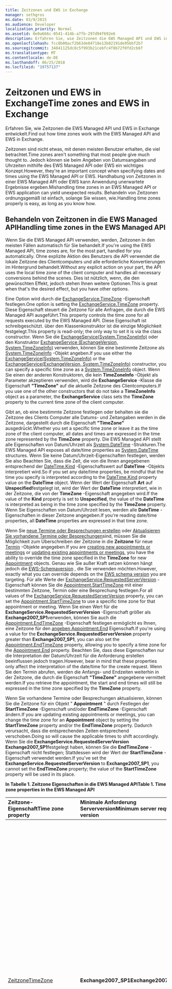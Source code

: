 ```yaml
---
title: Zeitzonen und EWS in Exchange
manager: sethgros
ms.date: 03/9/2015
ms.audience: Developer
localization_priority: Normal
ms.assetid: 0e0a666c-0541-414b-a7fb-297d94f692e6
description: Erfahren Sie, wie Zeitzonen die EWS Managed API und EWS in Exchange entwickelt.
ms.openlocfilehash: fcc8b00acf2b63de04718e13b82191de95bbf2b7
ms.sourcegitcommit: 34041125dc8c5f993b21cebfc4f8b72f0fd2cb6f
ms.translationtype: MT
ms.contentlocale: de-DE
ms.lasthandoff: 06/25/2018
ms.locfileid: "19757137"
---
```

# <a name="time-zones-and-ews-in-exchange"></a><span data-ttu-id="e4379-103">Zeitzonen und EWS in Exchange</span><span class="sxs-lookup"><span data-stu-id="e4379-103">Time zones and EWS in Exchange</span></span>

<span data-ttu-id="e4379-104">Erfahren Sie, wie Zeitzonen die EWS Managed API und EWS in Exchange entwickelt.</span><span class="sxs-lookup"><span data-stu-id="e4379-104">Find out how time zones work with the EWS Managed API and EWS in Exchange.</span></span>
  
<span data-ttu-id="e4379-105">Zeitzonen sind nicht etwas, mit denen meisten Benutzer erhalten, die viel betrachtet.</span><span class="sxs-lookup"><span data-stu-id="e4379-105">Time zones aren't something that most people give much thought to.</span></span> <span data-ttu-id="e4379-106">Jedoch können sie beim Angeben von Datumsangaben und Uhrzeiten mithilfe des EWS Managed API oder EWS ein wichtiges Konzept.</span><span class="sxs-lookup"><span data-stu-id="e4379-106">However, they're an important concept when specifying dates and times using the EWS Managed API or EWS.</span></span> <span data-ttu-id="e4379-107">Handhabung von Zeitzonen in einer EWS Managed API oder EWS kann Anwendung unerwartete Ergebnisse ergeben.</span><span class="sxs-lookup"><span data-stu-id="e4379-107">Mishandling time zones in an EWS Managed API or EWS application can yield unexpected results.</span></span> <span data-ttu-id="e4379-108">Behandeln von Zeitzonen ordnungsgemäß ist einfach, solange Sie wissen, wie.</span><span class="sxs-lookup"><span data-stu-id="e4379-108">Handling time zones properly is easy, as long as you know how.</span></span>
  
## <a name="handling-time-zones-in-the-ews-managed-api"></a><span data-ttu-id="e4379-109">Behandeln von Zeitzonen in die EWS Managed API</span><span class="sxs-lookup"><span data-stu-id="e4379-109">Handling time zones in the EWS Managed API</span></span>

<span data-ttu-id="e4379-110">Wenn Sie die EWS Managed API verwenden, werden, Zeitzonen in den meisten Fällen automatisch für Sie behandelt.</span><span class="sxs-lookup"><span data-stu-id="e4379-110">If you're using the EWS Managed API, time zones are, for the most part, handled for you automatically.</span></span> <span data-ttu-id="e4379-111">Ohne explizite Aktion des Benutzers die API verwendet die lokale Zeitzone des Clientcomputers und alle erforderliche Konvertierungen im Hintergrund behandelt.</span><span class="sxs-lookup"><span data-stu-id="e4379-111">Without any explicit action on your part, the API uses the local time zone of the client computer and handles all necessary conversions behind the scenes.</span></span> <span data-ttu-id="e4379-112">Dies ist nützlich, wenn, die den gewünschten Effekt, jedoch stehen Ihnen weitere Optionen.</span><span class="sxs-lookup"><span data-stu-id="e4379-112">This is great when that's the desired effect, but you have other options.</span></span>
  
<span data-ttu-id="e4379-113">Eine Option wird durch die [ExchangeService.TimeZone](http://msdn.microsoft.com/de-de/library/microsoft.exchange.webservices.data.exchangeservice.timezone%28v=exchg.80%29.aspx) -Eigenschaft festlegen.</span><span class="sxs-lookup"><span data-stu-id="e4379-113">One option is setting the [ExchangeService.TimeZone](http://msdn.microsoft.com/de-de/library/microsoft.exchange.webservices.data.exchangeservice.timezone%28v=exchg.80%29.aspx) property.</span></span> <span data-ttu-id="e4379-114">Diese Eigenschaft steuert die Zeitzone für alle Anfragen, die durch die EWS Managed API ausgeführt.</span><span class="sxs-lookup"><span data-stu-id="e4379-114">This property controls the time zone for all requests executed by the EWS Managed API.</span></span> <span data-ttu-id="e4379-115">Diese Eigenschaft ist schreibgeschützt. über den Klassenkonstruktor ist die einzige Möglichkeit festgelegt.</span><span class="sxs-lookup"><span data-stu-id="e4379-115">This property is read-only; the only way to set it is via the class constructor.</span></span> <span data-ttu-id="e4379-116">Wenn Sie die [ExchangeService(System.TimeZoneInfo)](http://msdn.microsoft.com/de-de/library/dd635875%28v=exchg.80%29.aspx) oder den Konstruktor [ExchangeService (ExchangeVersion, System.TimeZoneInfo)](http://msdn.microsoft.com/de-de/library/dd636248%28v=exchg.80%29.aspx) verwenden, können Sie eine bestimmte Zeitzone als [System.TimeZoneInfo](http://msdn.microsoft.com/de-de/library/system.timezoneinfo%28v=vs.110%29.aspx) -Objekt angeben.</span><span class="sxs-lookup"><span data-stu-id="e4379-116">If you use either the [ExchangeService(System.TimeZoneInfo)](http://msdn.microsoft.com/de-de/library/dd635875%28v=exchg.80%29.aspx) or the [ExchangeService(ExchangeVersion, System.TimeZoneInfo)](http://msdn.microsoft.com/de-de/library/dd636248%28v=exchg.80%29.aspx) constructor, you can specify a specific time zone as a [System.TimeZoneInfo](http://msdn.microsoft.com/de-de/library/system.timezoneinfo%28v=vs.110%29.aspx) object.</span></span> <span data-ttu-id="e4379-117">Wenn Sie einen der anderen Konstruktoren, die kein **TimeZoneInfo** -Objekt als Parameter akzeptieren verwenden, wird die **ExchangeService** -Klasse die Eigenschaft **"TimeZone"** auf die aktuelle Zeitzone des Clientcomputers.</span><span class="sxs-lookup"><span data-stu-id="e4379-117">If you use one of the other constructors that do not take a **TimeZoneInfo** object as a parameter, the **ExchangeService** class sets the **TimeZone** property to the current time zone of the client computer.</span></span> 
  
<span data-ttu-id="e4379-118">Gibt an, ob eine bestimmte Zeitzone festlegen oder behalten sie die Zeitzone des Clients Computer alle Datums- und Zeitangaben werden in die Zeitzone, dargestellt durch die Eigenschaft **"TimeZone"** ausgedrückt.</span><span class="sxs-lookup"><span data-stu-id="e4379-118">Whether you set a specific time zone or leave it as the time zone of the client computer, all dates and times are expressed in the time zone represented by the **TimeZone** property.</span></span> <span data-ttu-id="e4379-119">Die EWS Managed API stellt alle Eigenschaften von Datum/Uhrzeit als [System.DateTime](http://msdn.microsoft.com/de-de/library/system.datetime%28v=vs.110%29.aspx) -Strukturen.</span><span class="sxs-lookup"><span data-stu-id="e4379-119">The EWS Managed API exposes all date/time properties as [System.DateTime](http://msdn.microsoft.com/de-de/library/system.datetime%28v=vs.110%29.aspx) structures.</span></span> <span data-ttu-id="e4379-120">Wenn Sie keine Datum/Uhrzeit-Eigenschaften festlegen, werden Sie also Beachten Sie, dass die Zeit, die von die Ihnen angegebenen entsprechend der [DateTime.Kind](http://msdn.microsoft.com/de-de/library/system.datetime.kind%28v=vs.110%29.aspx) -Eigenschaftswert auf **DateTime** -Objekts interpretiert wird.</span><span class="sxs-lookup"><span data-stu-id="e4379-120">So if you set any date/time properties, be mindful that the time you specify is interpreted according to the [DateTime.Kind](http://msdn.microsoft.com/de-de/library/system.datetime.kind%28v=vs.110%29.aspx) property value on the **DateTime** object.</span></span> <span data-ttu-id="e4379-121">Wenn der Wert der Eigenschaft **Art** auf **Unspecified**festgelegt ist, wird der Wert der **DateTime** interpretiert, wie in der Zeitzone, die von der **TimeZone** -Eigenschaft angegeben wird.</span><span class="sxs-lookup"><span data-stu-id="e4379-121">If the value of the **Kind** property is set to **Unspecified**, the value of the **DateTime** is interpreted as being in the time zone specified by the **TimeZone** property.</span></span> <span data-ttu-id="e4379-122">Wenn Sie Eigenschaften von Datum/Uhrzeit lesen, werden alle **DateTime** -Eigenschaften in dieser Zeitzone angegeben.</span><span class="sxs-lookup"><span data-stu-id="e4379-122">If you're reading date/time properties, all **DateTime** properties are expressed in that time zone.</span></span> 
  
<span data-ttu-id="e4379-123">Wenn Sie [neue Termine oder Besprechungen erstellen](how-to-create-appointments-in-a-specific-time-zone-by-using-ews-in-exchange.md) oder [Aktualisieren Sie vorhandene Termine oder Besprechungen](how-to-update-the-time-zone-for-an-appointment-by-using-ews-in-exchange.md)sind, müssen Sie die Möglichkeit zum Überschreiben der Zeitzone in die **Zeitzone** für neue [Termin](http://msdn.microsoft.com/de-de/library/microsoft.exchange.webservices.data.appointment%28v=exchg.80%29.aspx) -Objekte angegeben.</span><span class="sxs-lookup"><span data-stu-id="e4379-123">If you are [creating new appointments or meetings](how-to-create-appointments-in-a-specific-time-zone-by-using-ews-in-exchange.md) or [updating existing appointments or meetings](how-to-update-the-time-zone-for-an-appointment-by-using-ews-in-exchange.md), you have the ability to override the time zone specified in the **TimeZone** for new [Appointment](http://msdn.microsoft.com/de-de/library/microsoft.exchange.webservices.data.appointment%28v=exchg.80%29.aspx) objects.</span></span> <span data-ttu-id="e4379-124">Genau wie Sie außer Kraft setzen können hängt jedoch die [EWS-Schemaversion](ews-schema-versions-in-exchange.md) , die Sie verwenden möchten.</span><span class="sxs-lookup"><span data-stu-id="e4379-124">However, exactly what you can override depends on the [EWS schema version](ews-schema-versions-in-exchange.md) you are targeting.</span></span> <span data-ttu-id="e4379-125">Für alle Werte der [ExchangeService.RequestedServerVersion](http://msdn.microsoft.com/de-de/library/microsoft.exchange.webservices.data.exchangeservicebase.requestedserverversion%28v=exchg.80%29.aspx) -Eigenschaft können Sie die [Appointment.StartTimeZone](http://msdn.microsoft.com/de-de/library/microsoft.exchange.webservices.data.appointment.starttimezone%28v=exchg.80%29.aspx) mit einer bestimmten Zeitzone, Termin oder eine Besprechung festlegen.</span><span class="sxs-lookup"><span data-stu-id="e4379-125">For all values of the [ExchangeService.RequestedServerVersion](http://msdn.microsoft.com/de-de/library/microsoft.exchange.webservices.data.exchangeservicebase.requestedserverversion%28v=exchg.80%29.aspx) property, you can set the [Appointment.StartTimeZone](http://msdn.microsoft.com/de-de/library/microsoft.exchange.webservices.data.appointment.starttimezone%28v=exchg.80%29.aspx) to use a specific time zone for that appointment or meeting.</span></span> <span data-ttu-id="e4379-126">Wenn Sie einen Wert für die **ExchangeService.RequestedServerVersion** -Eigenschaft größer als **Exchange2007_SP1**verwenden, können Sie auch die [Appointment.EndTimeZone](http://msdn.microsoft.com/de-de/library/microsoft.exchange.webservices.data.appointment.endtimezone%28v=exchg.80%29.aspx) -Eigenschaft festlegen ermöglicht es Ihnen, eine Zeitzone für den [angeben Appointment.End](http://msdn.microsoft.com/de-de/library/microsoft.exchange.webservices.data.appointment.end%28v=exchg.80%29.aspx) Eigenschaft.</span><span class="sxs-lookup"><span data-stu-id="e4379-126">If you're using a value for the **ExchangeService.RequestedServerVersion** property greater than **Exchange2007_SP1**, you can also set the [Appointment.EndTimeZone](http://msdn.microsoft.com/de-de/library/microsoft.exchange.webservices.data.appointment.endtimezone%28v=exchg.80%29.aspx) property, allowing you to specify a time zone for the [Appointment.End](http://msdn.microsoft.com/de-de/library/microsoft.exchange.webservices.data.appointment.end%28v=exchg.80%29.aspx) property.</span></span> <span data-ttu-id="e4379-127">Beachten Sie, dass diese Eigenschaften nur die Interpretation der Datum/Uhrzeit für die Anforderung erstellen beeinflussen jedoch tragen.</span><span class="sxs-lookup"><span data-stu-id="e4379-127">However, bear in mind that these properties only affect the interpretation of the date/time for the create request.</span></span> <span data-ttu-id="e4379-128">Wenn Sie den Termin abrufen, werden die Anfangs- und Endzeiten weiterhin in der Zeitzone, die durch die Eigenschaft **"TimeZone"** angegebene vermittelt werden.</span><span class="sxs-lookup"><span data-stu-id="e4379-128">If you retrieve the appointment, the start and end times will still be expressed in the time zone specified by the **TimeZone** property.</span></span> 
  
<span data-ttu-id="e4379-129">Wenn Sie vorhandene Termine oder Besprechungen aktualisieren, können Sie die Zeitzone für ein Objekt " **Appointment** " durch Festlegen der **StartTimeZone** -Eigenschaft und/oder **EndTimeZone** -Eigenschaft ändern.</span><span class="sxs-lookup"><span data-stu-id="e4379-129">If you are updating existing appointments or meetings, you can change the time zone for an **Appointment** object by setting the **StartTimeZone** property and/or the **EndTimeZone** property.</span></span> <span data-ttu-id="e4379-130">Dadurch verursacht, dass die entsprechenden Zeiten entsprechend verschoben.</span><span class="sxs-lookup"><span data-stu-id="e4379-130">Doing so will cause the applicable times to shift accordingly.</span></span> <span data-ttu-id="e4379-131">Wenn Sie die **ExchangeService.RequestedServerVersion** **Exchange2007_SP1**festgelegt haben, können Sie die **EndTimeZone** -Eigenschaft nicht festlegen; Stattdessen wird der Wert der **StartTimeZone** -Eigenschaft verwendet werden.</span><span class="sxs-lookup"><span data-stu-id="e4379-131">If you've set the **ExchangeService.RequestedServerVersion** to **Exchange2007_SP1**, you cannot set the **EndTimeZone** property; the value of the **StartTimeZone** property will be used in its place.</span></span> 
  
<span data-ttu-id="e4379-132">**In Tabelle 1. Zeitzone Eigenschaften in die EWS Managed API**</span><span class="sxs-lookup"><span data-stu-id="e4379-132">**Table 1. Time zone properties in the EWS Managed API**</span></span>

|<span data-ttu-id="e4379-133">**Zeitzone-Eigenschaft**</span><span class="sxs-lookup"><span data-stu-id="e4379-133">**Time zone property**</span></span>|<span data-ttu-id="e4379-134">**Minimale Anforderung Serverversion**</span><span class="sxs-lookup"><span data-stu-id="e4379-134">**Minimum server request version**</span></span>|<span data-ttu-id="e4379-135">**Beschreibung**</span><span class="sxs-lookup"><span data-stu-id="e4379-135">**Description**</span></span>|
|:-----|:-----|:-----|
|[<span data-ttu-id="e4379-136">Zeitzone</span><span class="sxs-lookup"><span data-stu-id="e4379-136">TimeZone</span></span>](http://msdn.microsoft.com/de-de/library/microsoft.exchange.webservices.data.exchangeservice.timezone%28v=exchg.80%29.aspx) <br/> |<span data-ttu-id="e4379-137">**Exchange2007_SP1**</span><span class="sxs-lookup"><span data-stu-id="e4379-137">**Exchange2007_SP1**</span></span> <br/> |<span data-ttu-id="e4379-138">Falls nicht über den Konstruktor für die **ExchangeService** -Klasse festgelegt, wird diese Eigenschaft auf die Zeitzone des Clientcomputers festgelegt.</span><span class="sxs-lookup"><span data-stu-id="e4379-138">If not set via the constructor for the **ExchangeService** class, this property is set to the time zone of the client computer.</span></span> <span data-ttu-id="e4379-139">Alle **DateTime** -Eigenschaften beim Erstellen von Elementen und beim Abrufen von einer vorhandenen Elemente werden in dieser Zeitzone angegeben.</span><span class="sxs-lookup"><span data-stu-id="e4379-139">All **DateTime** properties when creating items and when retrieving existing items are expressed in this time zone.</span></span> <span data-ttu-id="e4379-140">Erstellen Sie dieses Mal Zone in außer Kraft gesetzt werden kann Anforderungen für Termine und Besprechungen, indem Sie die **Appointment.StartTimeZone** und/oder die **Appointment.EndTimeZone** -Eigenschaft.</span><span class="sxs-lookup"><span data-stu-id="e4379-140">This time zone can be overridden in create requests for appointments and meetings by setting the **Appointment.StartTimeZone** and/or the **Appointment.EndTimeZone** property.</span></span> <span data-ttu-id="e4379-141">Wenn von der **Appointment.StartTimeZone** -Eigenschaft nicht überschrieben wird, gilt diese Zeitzone die Zeitzone Erstellung für Termine und Besprechungen.</span><span class="sxs-lookup"><span data-stu-id="e4379-141">If not overridden by the **Appointment.StartTimeZone** property, this time zone is considered the creation time zone for appointments and meetings.</span></span>  <br/> |
|[<span data-ttu-id="e4379-142">StartTimeZone-Zeitzone</span><span class="sxs-lookup"><span data-stu-id="e4379-142">StartTimeZone</span></span>](http://msdn.microsoft.com/de-de/library/microsoft.exchange.webservices.data.appointment.starttimezone%28v=exchg.80%29.aspx) <br/> |<span data-ttu-id="e4379-143">**Exchange2007_SP1**</span><span class="sxs-lookup"><span data-stu-id="e4379-143">**Exchange2007_SP1**</span></span> <br/> |<span data-ttu-id="e4379-144">Wenn Sie auf neuer **Termin** Objekte festgelegt, die diese Zeitzone verwendet wird, die Eigenschaften [Appointment.Start](http://msdn.microsoft.com/de-de/library/microsoft.exchange.webservices.data.appointment.start%28v=exchg.80%29.aspx) und [Appointment.ReminderDueBy](http://msdn.microsoft.com/de-de/library/microsoft.exchange.webservices.data.item.reminderdueby%28v=exchg.80%29.aspx) interpretiert werden.</span><span class="sxs-lookup"><span data-stu-id="e4379-144">If set on new **Appointment** objects, this time zone is used to interpret the [Appointment.Start](http://msdn.microsoft.com/de-de/library/microsoft.exchange.webservices.data.appointment.start%28v=exchg.80%29.aspx) and [Appointment.ReminderDueBy](http://msdn.microsoft.com/de-de/library/microsoft.exchange.webservices.data.item.reminderdueby%28v=exchg.80%29.aspx) properties.</span></span> <span data-ttu-id="e4379-145">Diese Zeitzone gilt auch die Erstellung Zeitzone für **Appointment** -Objekts.</span><span class="sxs-lookup"><span data-stu-id="e4379-145">This time zone is also considered the creation time zone for the **Appointment** object.</span></span>  <br/> <span data-ttu-id="e4379-146">Wenn Sie vorhandene Elemente abrufen möchten, ist diese Eigenschaft nur Informationszwecken.</span><span class="sxs-lookup"><span data-stu-id="e4379-146">When retrieving existing items, this property is informational only.</span></span> <span data-ttu-id="e4379-147">Die Werte der Eigenschaften auf vorhandenen Termin **DateTime** werden immer in der Zeitzone angegeben, die von der **ExchangeService.TimeZone** -Eigenschaft angegeben.</span><span class="sxs-lookup"><span data-stu-id="e4379-147">The values of **DateTime** properties on existing appointment are always expressed in the time zone specified by the **ExchangeService.TimeZone** property.</span></span>  <br/> |
|[<span data-ttu-id="e4379-148">EndTimeZone</span><span class="sxs-lookup"><span data-stu-id="e4379-148">EndTimeZone</span></span>](http://msdn.microsoft.com/de-de/library/microsoft.exchange.webservices.data.appointment.endtimezone%28v=exchg.80%29.aspx) <br/> |<span data-ttu-id="e4379-149">**Exchange2010**</span><span class="sxs-lookup"><span data-stu-id="e4379-149">**Exchange2010**</span></span> <br/> |<span data-ttu-id="e4379-150">Wenn für neue **Termin** -Objekte festgelegt, die diese Zeitzone verwendet wird, die [Appointment.End](http://msdn.microsoft.com/de-de/library/microsoft.exchange.webservices.data.appointment.end%28v=exchg.80%29.aspx) -Eigenschaft interpretiert werden.</span><span class="sxs-lookup"><span data-stu-id="e4379-150">If set on new **Appointment** objects, this time zone is used to interpret the [Appointment.End](http://msdn.microsoft.com/de-de/library/microsoft.exchange.webservices.data.appointment.end%28v=exchg.80%29.aspx) property.</span></span>  <br/> <span data-ttu-id="e4379-151">Wenn Sie vorhandene Elemente abrufen möchten, ist diese Eigenschaft nur Informationszwecken.</span><span class="sxs-lookup"><span data-stu-id="e4379-151">When retrieving existing items, this property is informational only.</span></span> <span data-ttu-id="e4379-152">Die Werte der Eigenschaften auf vorhandenen Termin **DateTime** werden immer in der Zeitzone angegeben, die von der **ExchangeService.TimeZone** -Eigenschaft angegeben.</span><span class="sxs-lookup"><span data-stu-id="e4379-152">The values of **DateTime** properties on existing appointment are always expressed in the time zone specified by the **ExchangeService.TimeZone** property.</span></span>  <br/> |
   
## <a name="handling-time-zones-in-ews"></a><span data-ttu-id="e4379-153">Behandeln von Zeitzonen in der Exchange-Webdienste</span><span class="sxs-lookup"><span data-stu-id="e4379-153">Handling time zones in EWS</span></span>

<span data-ttu-id="e4379-154">Wenn Sie Exchange-Webdienste verwenden, Zeitzonen werden nicht automatisch für Sie behandelt und Dinge sind etwas komplizierter.</span><span class="sxs-lookup"><span data-stu-id="e4379-154">If you're using EWS, time zones aren't handled for you automatically, and things are a bit more complicated.</span></span> <span data-ttu-id="e4379-155">Wie Zeitzonen EWS-Anforderungen und-Antworten beeinflussen, hängt von einer Reihe von Faktoren ab:</span><span class="sxs-lookup"><span data-stu-id="e4379-155">How time zones impact EWS requests and responses depends on a number of factors:</span></span>
  
- <span data-ttu-id="e4379-156">Die Exchange-Version im [RequestServerVersion](http://msdn.microsoft.com/library/af4032d5-42b3-463e-9d0a-8236d78e5b75%28Office.15%29.aspx) -Element</span><span class="sxs-lookup"><span data-stu-id="e4379-156">The Exchange version specified in the [RequestServerVersion](http://msdn.microsoft.com/library/af4032d5-42b3-463e-9d0a-8236d78e5b75%28Office.15%29.aspx) element</span></span> 
    
- <span data-ttu-id="e4379-157">Die Zeitzone, die im [TimeZoneContext](http://msdn.microsoft.com/library/573c462b-aa1d-4ba0-8852-e3f48b26873b%28Office.15%29.aspx) -Element angegeben (falls vorhanden)</span><span class="sxs-lookup"><span data-stu-id="e4379-157">The time zone specified in the [TimeZoneContext](http://msdn.microsoft.com/library/573c462b-aa1d-4ba0-8852-e3f48b26873b%28Office.15%29.aspx) element (if present)</span></span> 
    
- <span data-ttu-id="e4379-158">Der Zeitzone angegeben in den [MeetingTimeZone](http://msdn.microsoft.com/library/413b47d9-8126-462c-9a4f-4e771a5e8889%28Office.15%29.aspx), [StartTimeZone](http://msdn.microsoft.com/library/d38c4dc1-4ecb-42a1-8d57-a451b16a2de2%28Office.15%29.aspx)oder [EndTimeZone](http://msdn.microsoft.com/library/6c53c337-be60-4d22-9e9e-a0c140c5e913%28Office.15%29.aspx) -Elementen (falls vorhanden, auf der Termine oder Besprechungen)</span><span class="sxs-lookup"><span data-stu-id="e4379-158">The time zone specified in the [MeetingTimeZone](http://msdn.microsoft.com/library/413b47d9-8126-462c-9a4f-4e771a5e8889%28Office.15%29.aspx), [StartTimeZone](http://msdn.microsoft.com/library/d38c4dc1-4ecb-42a1-8d57-a451b16a2de2%28Office.15%29.aspx), or [EndTimeZone](http://msdn.microsoft.com/library/6c53c337-be60-4d22-9e9e-a0c140c5e913%28Office.15%29.aspx) elements (if present on appointments or meetings)</span></span> 
    
- <span data-ttu-id="e4379-159">Die Zeitzone in der XML-Schemaelemente **DateTime** angegeben wird (falls vorhanden)</span><span class="sxs-lookup"><span data-stu-id="e4379-159">The time zone specified in the XML **dateTime** elements (if any)</span></span> 
    
<span data-ttu-id="e4379-160">Die Zeitzone, die den Wert der **DateTime** -Elemente angegeben können drei Arten erfolgen.</span><span class="sxs-lookup"><span data-stu-id="e4379-160">The time zone specified in the value of **dateTime** elements can take three forms.</span></span> <span data-ttu-id="e4379-161">Sie können die Details im Lesen [XML-Schema, Teil 2: Datentypen Second Edition](http://www.w3.org/TR/xmlschema-2/#dateTime), jedoch für umschreiben:</span><span class="sxs-lookup"><span data-stu-id="e4379-161">You can read all the details in [XML Schema Part 2: Datatypes Second Edition](http://www.w3.org/TR/xmlschema-2/#dateTime), but to paraphrase:</span></span>
  
- <span data-ttu-id="e4379-162">**Koordinierte Weltzeit (UTC):** Von "Z" angegeben wird.</span><span class="sxs-lookup"><span data-stu-id="e4379-162">**Universal Coordinated Time (UTC):** Specified by 'Z'.</span></span> <span data-ttu-id="e4379-163">Zum Beispiel`2014-06-06T19:00:00.000Z`</span><span class="sxs-lookup"><span data-stu-id="e4379-163">For example,  `2014-06-06T19:00:00.000Z`</span></span>
    
- <span data-ttu-id="e4379-164">**Bestimmten Zeitzone:** Vom angegebenen '+' oder '-' gefolgt von Stunden und Minuten.</span><span class="sxs-lookup"><span data-stu-id="e4379-164">**Specific time zone:** Specified by '+' or '-' followed by hours and minutes.</span></span> <span data-ttu-id="e4379-165">Zum Beispiel`2014-06-06T19:00:00.000-08:00`</span><span class="sxs-lookup"><span data-stu-id="e4379-165">For example,  `2014-06-06T19:00:00.000-08:00`</span></span>
    
- <span data-ttu-id="e4379-166">**Ohne Angabe einer Zeitzone:** Durch das Fehlen einer Zeitzone angegeben.</span><span class="sxs-lookup"><span data-stu-id="e4379-166">**No time zone:** Specified by the absence of any time zone.</span></span> <span data-ttu-id="e4379-167">Zum Beispiel`2014-06-06T19:00:00.000`</span><span class="sxs-lookup"><span data-stu-id="e4379-167">For example,  `2014-06-06T19:00:00.000`</span></span>
    
<span data-ttu-id="e4379-168">Wenn eine Zeitzone in ein **DateTime** -Wert (UTC oder einer bestimmten Zeitzone) vorhanden ist, wird dieser Wert immer als diese Zeitzone interpretiert.</span><span class="sxs-lookup"><span data-stu-id="e4379-168">If a time zone is present in a **dateTime** value (either UTC or a specific time zone), that value is always interpreted as that time zone.</span></span> <span data-ttu-id="e4379-169">Wenn keine Zeitzone vorhanden ist, hängt die Interpretation des Werts auf bestimmte Kombination der anderen Zeitzone verwandte Elemente ab.</span><span class="sxs-lookup"><span data-stu-id="e4379-169">If no time zone is present, then the interpretation of the value depends on the specific combination of the other time-zone related elements.</span></span> 
  
<span data-ttu-id="e4379-170">**In Tabelle 2. Zeitzone Elemente EWS und deren Effekte**</span><span class="sxs-lookup"><span data-stu-id="e4379-170">**Table 2. Time zone elements in EWS and their effects**</span></span>

|<span data-ttu-id="e4379-171">**RequestServerVersion**</span><span class="sxs-lookup"><span data-stu-id="e4379-171">**RequestServerVersion**</span></span>|<span data-ttu-id="e4379-172">**TimeZoneContext vorhanden?**</span><span class="sxs-lookup"><span data-stu-id="e4379-172">**TimeZoneContext present?**</span></span>|<span data-ttu-id="e4379-173">**MeetingTimeZone, StartTimeZone oder EndTimeZone vorhanden (CalendarItem und nur MeetingRequest)?**</span><span class="sxs-lookup"><span data-stu-id="e4379-173">**MeetingTimeZone, StartTimeZone, or EndTimeZone present (CalendarItem and MeetingRequest only)?**</span></span>|<span data-ttu-id="e4379-174">**DateTime in UTC**</span><span class="sxs-lookup"><span data-stu-id="e4379-174">**dateTime in UTC**</span></span>|<span data-ttu-id="e4379-175">**DateTime in bestimmten Zeitzone**</span><span class="sxs-lookup"><span data-stu-id="e4379-175">**dateTime in specific time zone**</span></span>|<span data-ttu-id="e4379-176">**DateTime keine Angabe einer Zeitzone**</span><span class="sxs-lookup"><span data-stu-id="e4379-176">**dateTime with no time zone**</span></span>|<span data-ttu-id="e4379-177">**Termin und Besprechung erstellen Zeitzone**</span><span class="sxs-lookup"><span data-stu-id="e4379-177">**Appointment and meeting creation time zone**</span></span>|
|:-----|:-----|:-----|:-----|:-----|:-----|:-----|
|<span data-ttu-id="e4379-178">**Exchange2007_SP1**</span><span class="sxs-lookup"><span data-stu-id="e4379-178">**Exchange2007_SP1**</span></span> <br/> |<span data-ttu-id="e4379-179">Ja</span><span class="sxs-lookup"><span data-stu-id="e4379-179">Yes</span></span>  <br/> |<span data-ttu-id="e4379-180">Ja ( **MeetingTimeZone** )</span><span class="sxs-lookup"><span data-stu-id="e4379-180">Yes ( **MeetingTimeZone** )</span></span>  <br/> |<span data-ttu-id="e4379-181">Als UTC interpretiert</span><span class="sxs-lookup"><span data-stu-id="e4379-181">Interpreted as UTC</span></span>  <br/> |<span data-ttu-id="e4379-182">Als Zeitzone gemäß den Wert interpretiert</span><span class="sxs-lookup"><span data-stu-id="e4379-182">Interpreted as the time zone indicated in the value</span></span>  <br/> |<span data-ttu-id="e4379-183">Elemente im [CalendarItem](http://msdn.microsoft.com/library/b0c1fd27-b6da-46e5-88b8-88f00c71ba80%28Office.15%29.aspx) oder [MeetingRequest](http://msdn.microsoft.com/library/c44f8804-a355-473d-a837-48cc91617251%28Office.15%29.aspx) -Element mit dem **MeetingTimeZone** Element werden als die Zeitzone in das **MeetingTimeZone** -Element, alle anderen als UTC interpretiert interpretiert.</span><span class="sxs-lookup"><span data-stu-id="e4379-183">Elements within the [CalendarItem](http://msdn.microsoft.com/library/b0c1fd27-b6da-46e5-88b8-88f00c71ba80%28Office.15%29.aspx) or [MeetingRequest](http://msdn.microsoft.com/library/c44f8804-a355-473d-a837-48cc91617251%28Office.15%29.aspx) element that contains the **MeetingTimeZone** element are interpreted as the time zone in the **MeetingTimeZone** element, all others interpreted as UTC</span></span>  <br/> |<span data-ttu-id="e4379-184">Zeitzone in **MeetingTimeZone** -element</span><span class="sxs-lookup"><span data-stu-id="e4379-184">Time zone in **MeetingTimeZone** element</span></span>  <br/> |
|<span data-ttu-id="e4379-185">**Exchange2007_SP1**</span><span class="sxs-lookup"><span data-stu-id="e4379-185">**Exchange2007_SP1**</span></span> <br/> |<span data-ttu-id="e4379-186">Ja</span><span class="sxs-lookup"><span data-stu-id="e4379-186">Yes</span></span>  <br/> |<span data-ttu-id="e4379-187">Nein</span><span class="sxs-lookup"><span data-stu-id="e4379-187">No</span></span>  <br/> |<span data-ttu-id="e4379-188">Als UTC interpretiert</span><span class="sxs-lookup"><span data-stu-id="e4379-188">Interpreted as UTC</span></span>  <br/> |<span data-ttu-id="e4379-189">Als Zeitzone gemäß den Wert interpretiert</span><span class="sxs-lookup"><span data-stu-id="e4379-189">Interpreted as the time zone indicated in the value</span></span>  <br/> |<span data-ttu-id="e4379-190">Als UTC interpretiert</span><span class="sxs-lookup"><span data-stu-id="e4379-190">Interpreted as UTC</span></span>  <br/> |<span data-ttu-id="e4379-191">UTC</span><span class="sxs-lookup"><span data-stu-id="e4379-191">UTC</span></span>  <br/> |
|<span data-ttu-id="e4379-192">**Exchange2007_SP1**</span><span class="sxs-lookup"><span data-stu-id="e4379-192">**Exchange2007_SP1**</span></span> <br/> |<span data-ttu-id="e4379-193">Nein</span><span class="sxs-lookup"><span data-stu-id="e4379-193">No</span></span>  <br/> |<span data-ttu-id="e4379-194">Ja ( **MeetingTimeZone** )</span><span class="sxs-lookup"><span data-stu-id="e4379-194">Yes ( **MeetingTimeZone** )</span></span>  <br/> |<span data-ttu-id="e4379-195">Als UTC interpretiert</span><span class="sxs-lookup"><span data-stu-id="e4379-195">Interpreted as UTC</span></span>  <br/> |<span data-ttu-id="e4379-196">Als Zeitzone gemäß den Wert interpretiert</span><span class="sxs-lookup"><span data-stu-id="e4379-196">Interpreted as the time zone indicated in the value</span></span>  <br/> |<span data-ttu-id="e4379-197">Elemente im [CalendarItem](http://msdn.microsoft.com/library/b0c1fd27-b6da-46e5-88b8-88f00c71ba80%28Office.15%29.aspx) oder [MeetingRequest](http://msdn.microsoft.com/library/c44f8804-a355-473d-a837-48cc91617251%28Office.15%29.aspx) -Element mit dem **MeetingTimeZone** Element werden als die Zeitzone in das **MeetingTimeZone** -Element, alle anderen als UTC interpretiert interpretiert.</span><span class="sxs-lookup"><span data-stu-id="e4379-197">Elements within the [CalendarItem](http://msdn.microsoft.com/library/b0c1fd27-b6da-46e5-88b8-88f00c71ba80%28Office.15%29.aspx) or [MeetingRequest](http://msdn.microsoft.com/library/c44f8804-a355-473d-a837-48cc91617251%28Office.15%29.aspx) element that contains the **MeetingTimeZone** element are interpreted as the time zone in the **MeetingTimeZone** element, all others interpreted as UTC</span></span>  <br/> |<span data-ttu-id="e4379-198">Zeitzone in **MeetingTimeZone** -element</span><span class="sxs-lookup"><span data-stu-id="e4379-198">Time zone in **MeetingTimeZone** element</span></span>  <br/> |
|<span data-ttu-id="e4379-199">**Exchange2007_SP1**</span><span class="sxs-lookup"><span data-stu-id="e4379-199">**Exchange2007_SP1**</span></span> <br/> |<span data-ttu-id="e4379-200">Nein</span><span class="sxs-lookup"><span data-stu-id="e4379-200">No</span></span>  <br/> |<span data-ttu-id="e4379-201">Nein</span><span class="sxs-lookup"><span data-stu-id="e4379-201">No</span></span>  <br/> |<span data-ttu-id="e4379-202">Als UTC interpretiert</span><span class="sxs-lookup"><span data-stu-id="e4379-202">Interpreted as UTC</span></span>  <br/> |<span data-ttu-id="e4379-203">Als Zeitzone gemäß den Wert interpretiert</span><span class="sxs-lookup"><span data-stu-id="e4379-203">Interpreted as the time zone indicated in the value</span></span>  <br/> |<span data-ttu-id="e4379-204">Als UTC interpretiert</span><span class="sxs-lookup"><span data-stu-id="e4379-204">Interpreted as UTC</span></span>  <br/> |<span data-ttu-id="e4379-205">UTC</span><span class="sxs-lookup"><span data-stu-id="e4379-205">UTC</span></span>  <br/> |
|<span data-ttu-id="e4379-206">**Exchange2010** und höher</span><span class="sxs-lookup"><span data-stu-id="e4379-206">**Exchange2010** and later</span></span>  <br/> |<span data-ttu-id="e4379-207">Ja</span><span class="sxs-lookup"><span data-stu-id="e4379-207">Yes</span></span>  <br/> |<span data-ttu-id="e4379-208">Ja ( **StartTimeZone** und/oder **EndTimeZone** )</span><span class="sxs-lookup"><span data-stu-id="e4379-208">Yes ( **StartTimeZone** and/or **EndTimeZone** )</span></span>  <br/> |<span data-ttu-id="e4379-209">Als UTC interpretiert</span><span class="sxs-lookup"><span data-stu-id="e4379-209">Interpreted as UTC</span></span>  <br/> |<span data-ttu-id="e4379-210">Als Zeitzone gemäß den Wert interpretiert</span><span class="sxs-lookup"><span data-stu-id="e4379-210">Interpreted as the time zone indicated in the value</span></span>  <br/> |<span data-ttu-id="e4379-211">Wenn das **StartTimeZone** -Element vorhanden ist, wird der Wert der [Starten](http://msdn.microsoft.com/library/7cfe9979-c893-4f9b-b3a1-8f9e17515a4b%28Office.15%29.aspx) und [ReminderDueBy](http://msdn.microsoft.com/library/e28a0485-86af-4a4e-a2ba-3ad2d4ebff6f%28Office.15%29.aspx) Elemente als die Zeitzone in der **StartTimeZone** -Element interpretiert.</span><span class="sxs-lookup"><span data-stu-id="e4379-211">If the **StartTimeZone** element is present, the value of the [Start](http://msdn.microsoft.com/library/7cfe9979-c893-4f9b-b3a1-8f9e17515a4b%28Office.15%29.aspx) and [ReminderDueBy](http://msdn.microsoft.com/library/e28a0485-86af-4a4e-a2ba-3ad2d4ebff6f%28Office.15%29.aspx) elements are interpreted as the time zone in the **StartTimeZone** element.</span></span> <span data-ttu-id="e4379-212">Andernfalls werden der Wert dieser Elemente als die Zeitzone in das Element **TimeZoneContext** interpretiert.</span><span class="sxs-lookup"><span data-stu-id="e4379-212">Otherwise, the value of those elements are interpreted as the time zone in the **TimeZoneContext** element.</span></span>  <br/> <span data-ttu-id="e4379-213">Wenn das **EndTimeZone** -Element vorhanden ist, wird der Wert des [Start](http://msdn.microsoft.com/library/7cfe9979-c893-4f9b-b3a1-8f9e17515a4b%28Office.15%29.aspx) -Elements als Zeitzone im **EndTimeZone** -Element interpretiert.</span><span class="sxs-lookup"><span data-stu-id="e4379-213">If the **EndTimeZone** element is present, the value of the [Start](http://msdn.microsoft.com/library/7cfe9979-c893-4f9b-b3a1-8f9e17515a4b%28Office.15%29.aspx) element is interpreted as the time zone in the **EndTimeZone** element.</span></span> <span data-ttu-id="e4379-214">Andernfalls wird der Wert des **End** -Elements als Zeitzone im Element **TimeZoneContext** interpretiert.</span><span class="sxs-lookup"><span data-stu-id="e4379-214">Otherwise, the value of the **End** element is interpreted as the time zone in the **TimeZoneContext** element.</span></span>  <br/> <span data-ttu-id="e4379-215">Elemente außerhalb der [CalendarItem](http://msdn.microsoft.com/library/b0c1fd27-b6da-46e5-88b8-88f00c71ba80%28Office.15%29.aspx) oder [MeetingRequest](http://msdn.microsoft.com/library/c44f8804-a355-473d-a837-48cc91617251%28Office.15%29.aspx) sind als die Zeitzone in das Element **TimeZoneContext** interpretiert.</span><span class="sxs-lookup"><span data-stu-id="e4379-215">Elements outside the [CalendarItem](http://msdn.microsoft.com/library/b0c1fd27-b6da-46e5-88b8-88f00c71ba80%28Office.15%29.aspx) or [MeetingRequest](http://msdn.microsoft.com/library/c44f8804-a355-473d-a837-48cc91617251%28Office.15%29.aspx) are interpreted as the time zone in the **TimeZoneContext** element.</span></span>  <br/> |<span data-ttu-id="e4379-216">Zeitzone in der **StartTimeZone** -Element, falls vorhanden, Zeitzone in **TimeZoneContext** -Elements, sofern nicht</span><span class="sxs-lookup"><span data-stu-id="e4379-216">Time zone in the **StartTimeZone** element if present, time zone in the **TimeZoneContext** element if not</span></span>  <br/> |
|<span data-ttu-id="e4379-217">**Exchange2010** und höher</span><span class="sxs-lookup"><span data-stu-id="e4379-217">**Exchange2010** and later</span></span>  <br/> |<span data-ttu-id="e4379-218">Ja</span><span class="sxs-lookup"><span data-stu-id="e4379-218">Yes</span></span>  <br/> |<span data-ttu-id="e4379-219">Nein</span><span class="sxs-lookup"><span data-stu-id="e4379-219">No</span></span>  <br/> |<span data-ttu-id="e4379-220">Als UTC interpretiert</span><span class="sxs-lookup"><span data-stu-id="e4379-220">Interpreted as UTC</span></span>  <br/> |<span data-ttu-id="e4379-221">Als Zeitzone gemäß den Wert interpretiert</span><span class="sxs-lookup"><span data-stu-id="e4379-221">Interpreted as the time zone indicated in the value</span></span>  <br/> |<span data-ttu-id="e4379-222">Interpretiert als Zeitzone im **TimeZoneContext** -element</span><span class="sxs-lookup"><span data-stu-id="e4379-222">Interpreted as the time zone in the **TimeZoneContext** element</span></span>  <br/> |<span data-ttu-id="e4379-223">Zeitzone im **TimeZoneContext** -element</span><span class="sxs-lookup"><span data-stu-id="e4379-223">Time zone in the **TimeZoneContext** element</span></span>  <br/> |
|<span data-ttu-id="e4379-224">**Exchange2010** und höher</span><span class="sxs-lookup"><span data-stu-id="e4379-224">**Exchange2010** and later</span></span>  <br/> |<span data-ttu-id="e4379-225">Nein</span><span class="sxs-lookup"><span data-stu-id="e4379-225">No</span></span>  <br/> |<span data-ttu-id="e4379-226">Ja ( **StartTimeZone** und/oder **EndTimeZone** )</span><span class="sxs-lookup"><span data-stu-id="e4379-226">Yes ( **StartTimeZone** and/or **EndTimeZone** )</span></span>  <br/> |<span data-ttu-id="e4379-227">Als UTC interpretiert</span><span class="sxs-lookup"><span data-stu-id="e4379-227">Interpreted as UTC</span></span>  <br/> |<span data-ttu-id="e4379-228">Als Zeitzone gemäß den Wert interpretiert</span><span class="sxs-lookup"><span data-stu-id="e4379-228">Interpreted as the time zone indicated in the value</span></span>  <br/> |<span data-ttu-id="e4379-229">Wenn das **StartTimeZone** -Element vorhanden ist, wird der Wert der [Starten](http://msdn.microsoft.com/library/7cfe9979-c893-4f9b-b3a1-8f9e17515a4b%28Office.15%29.aspx) und [ReminderDueBy](http://msdn.microsoft.com/library/e28a0485-86af-4a4e-a2ba-3ad2d4ebff6f%28Office.15%29.aspx) Elemente als die Zeitzone in der **StartTimeZone** -Element interpretiert.</span><span class="sxs-lookup"><span data-stu-id="e4379-229">If the **StartTimeZone** element is present, the value of the [Start](http://msdn.microsoft.com/library/7cfe9979-c893-4f9b-b3a1-8f9e17515a4b%28Office.15%29.aspx) and [ReminderDueBy](http://msdn.microsoft.com/library/e28a0485-86af-4a4e-a2ba-3ad2d4ebff6f%28Office.15%29.aspx) elements are interpreted as the time zone in the **StartTimeZone** element.</span></span> <span data-ttu-id="e4379-230">Andernfalls werden der Wert dieser Elemente als UTC interpretiert.</span><span class="sxs-lookup"><span data-stu-id="e4379-230">Otherwise, the value of those elements are interpreted as UTC.</span></span>  <br/> <span data-ttu-id="e4379-231">Wenn das **EndTimeZone** -Element vorhanden ist, wird der Wert des [Start](http://msdn.microsoft.com/library/7cfe9979-c893-4f9b-b3a1-8f9e17515a4b%28Office.15%29.aspx) -Elements als Zeitzone im **EndTimeZone** -Element interpretiert.</span><span class="sxs-lookup"><span data-stu-id="e4379-231">If the **EndTimeZone** element is present, the value of the [Start](http://msdn.microsoft.com/library/7cfe9979-c893-4f9b-b3a1-8f9e17515a4b%28Office.15%29.aspx) element is interpreted as the time zone in the **EndTimeZone** element.</span></span> <span data-ttu-id="e4379-232">Andernfalls wird der Wert der **End** -Element als UTC interpretiert.</span><span class="sxs-lookup"><span data-stu-id="e4379-232">Otherwise, the value of the **End** element is interpreted as UTC.</span></span>  <br/> <span data-ttu-id="e4379-233">Elemente außerhalb der [CalendarItem](http://msdn.microsoft.com/library/b0c1fd27-b6da-46e5-88b8-88f00c71ba80%28Office.15%29.aspx) oder [MeetingRequest](http://msdn.microsoft.com/library/c44f8804-a355-473d-a837-48cc91617251%28Office.15%29.aspx) werden als UTC interpretiert.</span><span class="sxs-lookup"><span data-stu-id="e4379-233">Elements outside the [CalendarItem](http://msdn.microsoft.com/library/b0c1fd27-b6da-46e5-88b8-88f00c71ba80%28Office.15%29.aspx) or [MeetingRequest](http://msdn.microsoft.com/library/c44f8804-a355-473d-a837-48cc91617251%28Office.15%29.aspx) are interpreted as UTC.</span></span>  <br/> |<span data-ttu-id="e4379-234">Zeitzone in der **StartTimeZone** -Element, falls vorhanden, wenn nicht UTC</span><span class="sxs-lookup"><span data-stu-id="e4379-234">Time zone in the **StartTimeZone** element if present, UTC if not</span></span>  <br/> |
|<span data-ttu-id="e4379-235">**Exchange2010** und höher</span><span class="sxs-lookup"><span data-stu-id="e4379-235">**Exchange2010** and later</span></span>  <br/> |<span data-ttu-id="e4379-236">Nein</span><span class="sxs-lookup"><span data-stu-id="e4379-236">No</span></span>  <br/> |<span data-ttu-id="e4379-237">Nein</span><span class="sxs-lookup"><span data-stu-id="e4379-237">No</span></span>  <br/> |<span data-ttu-id="e4379-238">Als UTC interpretiert</span><span class="sxs-lookup"><span data-stu-id="e4379-238">Interpreted as UTC</span></span>  <br/> |<span data-ttu-id="e4379-239">Als Zeitzone gemäß den Wert interpretiert</span><span class="sxs-lookup"><span data-stu-id="e4379-239">Interpreted as the time zone indicated in the value</span></span>  <br/> |<span data-ttu-id="e4379-240">Als UTC interpretiert</span><span class="sxs-lookup"><span data-stu-id="e4379-240">Interpreted as UTC</span></span>  <br/> |<span data-ttu-id="e4379-241">UTC</span><span class="sxs-lookup"><span data-stu-id="e4379-241">UTC</span></span>  <br/> |
   
<span data-ttu-id="e4379-242">Beim Interpretieren von Antworten auf dem Server, sollten Sie den Wert der einzelnen Elemente überprüfen und Interpretieren Sie den Wert entsprechend.</span><span class="sxs-lookup"><span data-stu-id="e4379-242">When interpreting responses from the server, you should always check the value of each element and interpret the value accordingly.</span></span> <span data-ttu-id="e4379-243">Exchange wird immer eine Zeitzone (UTC oder einer bestimmten Zeitzone) den Wert aufzunehmen.</span><span class="sxs-lookup"><span data-stu-id="e4379-243">Exchange will always include a time zone (either UTC or a specific time zone) in the value.</span></span>
  
## <a name="additional-time-zone-considerations-when-creating-appointments-and-meetings"></a><span data-ttu-id="e4379-244">Zusätzliche Zeitzone Aspekte beim Erstellen von Terminen und Besprechungen</span><span class="sxs-lookup"><span data-stu-id="e4379-244">Additional time zone considerations when creating appointments and meetings</span></span>

<span data-ttu-id="e4379-245">Wenn Sie einen Termin oder eine Besprechung erstellen, gilt die Zeitzone, die für die Startzeit gilt die Erstellung Zeitzone für den Termin.</span><span class="sxs-lookup"><span data-stu-id="e4379-245">When you create an appointment or meeting, the time zone that applies to the start time is considered the creation time zone for the appointment.</span></span> <span data-ttu-id="e4379-246">Zusätzlich zu steuern, wie die Date/times interpretiert werden, wenn Sie einen Termin oder eine Besprechung erstellt wird, hat die Zeitzone erstellen die folgenden Effekte für das Element:</span><span class="sxs-lookup"><span data-stu-id="e4379-246">In addition to controlling how the date/times are interpreted when an appointment or meeting is created, the creation time zone has the following effects on the item:</span></span>
  
- <span data-ttu-id="e4379-247">Wenn das Element ein ganztägiges Ereignis ist, möglicherweise nicht wie erwartet, wenn von einem Client angezeigt, die eine andere Zeitzone als die Zeitzone Erstellung verwendet wird angezeigt.</span><span class="sxs-lookup"><span data-stu-id="e4379-247">If the item is an all-day event, it might display in an unexpected way if viewed from a client that is using a different time zone than the creation time zone.</span></span> <span data-ttu-id="e4379-248">Dies ist, da Zeit, [Wenn ein ganztägiges Ereignis erstellt wird](how-to-create-all-day-events-by-using-ews-in-exchange.md), die Start- und ganztägige Ereignisse sind Mitternacht der Erstellung Zeitzone angepasst.</span><span class="sxs-lookup"><span data-stu-id="e4379-248">This is because [when an all-day event is created](how-to-create-all-day-events-by-using-ews-in-exchange.md), the start and end time of all-day events are adjusted to midnight of the creation time zone.</span></span> <span data-ttu-id="e4379-249">Dieser Zeit wird als Uhrzeit als Mitternacht in einer anderen Zeitzone angezeigt, damit das Element angezeigt werden kann, um zusätzliche Tage umfassen.</span><span class="sxs-lookup"><span data-stu-id="e4379-249">That time will show as a time other than midnight in a different time zone, so the item may appear to span extra days.</span></span> <span data-ttu-id="e4379-250">Aus diesem Grund wird empfohlen, Sie die Zeitzone für den Kalender des Benutzers Primärclient konfiguriert, verwenden um nach Möglichkeit ganztägige Ereignisse erstellen.</span><span class="sxs-lookup"><span data-stu-id="e4379-250">Because of this, we recommend that you use the time zone configured for the user's primary calendaring client to create all-day events when possible.</span></span>
    
- <span data-ttu-id="e4379-251">Wenn das Element einer Besprechung ist, wird die Zeitzone für die Erstellung dieser Zeitzone weicht von der Zeitzone des deren Clients in der Outlook-Informationsleiste auf die von den Teilnehmern empfangen Besprechungsanfragen angezeigt.</span><span class="sxs-lookup"><span data-stu-id="e4379-251">If the item is a meeting, the creation time zone will be displayed in the Outlook information bar on the meeting requests received by the attendees, if that time zone differs from the time zone of their client.</span></span>
    
## <a name="in-this-section"></a><span data-ttu-id="e4379-252">Inhalt dieses Abschnitts</span><span class="sxs-lookup"><span data-stu-id="e4379-252">In this section</span></span>

- [<span data-ttu-id="e4379-253">Erstellen von Terminen in einer bestimmten Zeitzone mithilfe der EWS in Exchange</span><span class="sxs-lookup"><span data-stu-id="e4379-253">Create appointments in a specific time zone by using EWS in Exchange</span></span>](how-to-create-appointments-in-a-specific-time-zone-by-using-ews-in-exchange.md)
    
- [<span data-ttu-id="e4379-254">Aktualisieren Sie die Zeitzone für einen Termin im Exchange mithilfe der Exchange-Webdienste</span><span class="sxs-lookup"><span data-stu-id="e4379-254">Update the time zone for an appointment by using EWS in Exchange</span></span>](how-to-update-the-time-zone-for-an-appointment-by-using-ews-in-exchange.md)
    
## <a name="see-also"></a><span data-ttu-id="e4379-255">Siehe auch</span><span class="sxs-lookup"><span data-stu-id="e4379-255">See also</span></span>


- [<span data-ttu-id="e4379-256">Entwickeln von Webdienstclients für Exchange</span><span class="sxs-lookup"><span data-stu-id="e4379-256">Develop web service clients for Exchange</span></span>](develop-web-service-clients-for-exchange.md)
    
- [<span data-ttu-id="e4379-257">EWS-Schemaversionen in Exchange</span><span class="sxs-lookup"><span data-stu-id="e4379-257">EWS schema versions in Exchange</span></span>](ews-schema-versions-in-exchange.md)
    
- [<span data-ttu-id="e4379-258">Erstellen von Terminen und Besprechungen mithilfe von EWS in Exchange 2013</span><span class="sxs-lookup"><span data-stu-id="e4379-258">Create appointments and meetings by using EWS in Exchange 2013</span></span>](how-to-create-appointments-and-meetings-by-using-ews-in-exchange-2013.md)
    
- [<span data-ttu-id="e4379-259">Aktualisieren von Terminen und Besprechungen mithilfe von EWS in Exchange</span><span class="sxs-lookup"><span data-stu-id="e4379-259">Update appointments and meetings by using EWS in Exchange</span></span>](how-to-update-appointments-and-meetings-by-using-ews-in-exchange.md)
    
- [<span data-ttu-id="e4379-260">Erstellen Sie mithilfe der Exchange-Webdienste im Exchange ganztägige Ereignisse</span><span class="sxs-lookup"><span data-stu-id="e4379-260">Create all-day events by using EWS in Exchange</span></span>](how-to-create-all-day-events-by-using-ews-in-exchange.md)
    
- [<span data-ttu-id="e4379-261">DateTime-Struktur</span><span class="sxs-lookup"><span data-stu-id="e4379-261">DateTime Structure</span></span>](http://msdn.microsoft.com/de-de/library/system.datetime%28v=vs.110%29.aspx)
    
- [<span data-ttu-id="e4379-262">TimeZoneInfo-Klasse</span><span class="sxs-lookup"><span data-stu-id="e4379-262">TimeZoneInfo Class</span></span>](http://msdn.microsoft.com/de-de/library/system.timezoneinfo%28v=vs.110%29.aspx)
    

